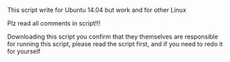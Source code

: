 This script write for Ubuntu 14.04 but work and for other Linux

Plz read all comments in script!!!

Downloading this script you confirm that they themselves are responsible for running this script, please read the script first, and if you need to redo it for yourself

